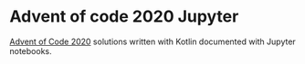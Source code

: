 # Advent of code 2020 Jupyter
[Advent of Code 2020](https://adventofcode.com/2020) solutions written with Kotlin documented with Jupyter notebooks.

